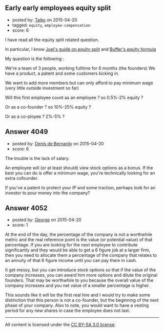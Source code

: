 ## Early early employees equity split

- posted by: [Taiko](https://stackexchange.com/users/334941/taiko) on 2015-04-20
- tagged: `equity`, `employee-compensation`
- score: 6

<p>I have read all the equity split related question.</p>

<p>In particular, I know <a href="https://startups.stackexchange.com/questions/1885/how-much-equity-should-a-partner-with-a-short-term-commitment-be-entitled-to/1886#1886" title="Joel&#39;s guide on equity split">Joel's guide on equity split</a> and <a href="https://open.bufferapp.com/buffer-open-equity-formula/" rel="nofollow noreferrer">Buffer's equity formula</a></p>

<p>My question is the following :</p>

<p>We're a team of 3 people, working fulltime for 6 months (the founders)
We have a product, a patent and some customers kicking in.</p>

<p>We want to add more members but can only afford to pay minimum wage (very little outside investment so far)</p>

<p>Will this first employee count as an employee ? so 0.5%-2% equity ?</p>

<p>Or as a co-founder ? so 10%-25% equity ?</p>

<p>Or as a co-ployee ? 2%-5% ?</p>



## Answer 4049

- posted by: [Denis de Bernardy](https://stackexchange.com/users/182468/denis-de-bernardy) on 2015-04-20
- score: 6

<p>The trouble is the lack of salary.</p>

<p>An employee will (or at least should) view stock options as a bonus. If the best you can do is offer a minimum wage, you're technically looking for an extra cofounder.</p>

<p>If you've a patent to protect your IP and some traction, perhaps look for an investor to pour money into the company?</p>



## Answer 4052

- posted by: [George](https://stackexchange.com/users/3516499/george) on 2015-04-20
- score: 1

<p>At the end of the day, the percentage of the company is not a worthwhile metric and the real reference point is the value (or potential value) of that percentage.  If you are looking for the next employee to contribute significantly and they would be able to get a 6 figure job at a larger firm, then you need to allocate them a percentage of the company that relates to an annuity of that 6 figure income until you can pay them in cash.</p>

<p>It get messy, but you can introduce stock options so that if the value of the company increases, you can award him more options and dilute the original founders.  That may be worthwhile to you because the overall value of the company increases and you net value of a smaller percentage is higher.</p>

<p>This sounds like it will be the first real hire and I would try to make some distinction that this person is not a co-founder, but the beginning of the next phase of your company.  Also to note, you would want to have a vesting period for any new shares in case the employee does not last.</p>




---

All content is licensed under the [CC BY-SA 3.0 license](https://creativecommons.org/licenses/by-sa/3.0/).
